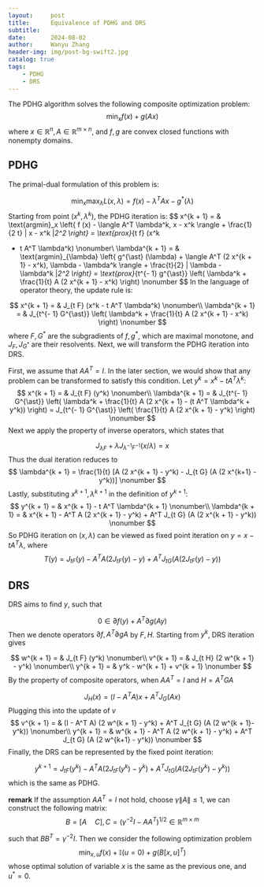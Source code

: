```yaml
---
layout:     post
title:      Equivalence of PDHG and DRS
subtitle:   
date:       2024-08-02
author:     Wanyu Zhang
header-img: img/post-bg-swift2.jpg
catalog: true
tags:
    - PDHG
    - DRS
---
```


The PDHG algorithm solves the following composite optimization problem:
$$
\min_x f (x) + g (A x)
$$
where $x \in \mathbb{R}^n, A \in \mathbb{R}^{m \times n}$, and $f, g$ are convex closed functions with nonempty domains.

## PDHG

The primal-dual formulation of this problem is:

$$
\min_x \max_{\lambda} L (x, \lambda) = f (x) - \lambda^T A x - g^{\ast}
  (\lambda)
$$
Starting from point $(x^k, \lambda^k)$, the PDHG iteration is:
$$
x^{k + 1} = & \text{argmin}_x \left\{ f (x) - \langle A^T \lambda^k, x - x^k
  \rangle + \frac{1}{2 t} \| x - x^k \|_2^2 \right\} = \text{prox}_{t f} (x^k

  - t A^T \lambda^k) \nonumber\\
    \lambda^{k + 1} = & \text{argmin}_{\lambda} \left\{ g^{\ast} (\lambda) +
      \langle A^T (2 x^{k + 1} - x^k), \lambda - \lambda^k \rangle + \frac{t}{2}
      \| \lambda - \lambda^k \|_2^2 \right\} = \text{prox}_{t^{- 1} g^{\ast}}
      \left( \lambda^k + \frac{1}{t} A (2 x^{k + 1} - x^k) \right) \nonumber
$$
In the language of operator theory, the update rule is:

$$
  x^{k + 1} = & J_{t F} (x^k - t A^T \lambda^k) \nonumber\\
  \lambda^{k + 1} = & J_{t^{- 1} G^{\ast}} \left( \lambda^k + \frac{1}{t} A (2
  x^{k + 1} - x^k) \right) \nonumber
$$
where $F, G^{\ast}$ are the subgradients of $f, g^{\ast}$, which are maximal monotone, and $J_F, J_{G^{\ast}}$ are their resolvents. Next, we will transform the PDHG iteration into DRS.

First, we assume that $A A^T = I$. In the later section, we would show that any problem can be transformed to satisfy this condition. Let $y^k = x^k - t
A^T \lambda^k$:
$$
  x^{k + 1} = & J_{t F} (y^k) \nonumber\\
  \lambda^{k + 1} = & J_{t^{- 1} G^{\ast}} \left( \lambda^k + \frac{1}{t} A (2
  x^{k + 1} - (t A^T \lambda^k + y^k)) \right) = J_{t^{- 1} G^{\ast}} \left(
  \frac{1}{t} A (2 x^{k + 1} - y^k) \right) \nonumber
$$
Next we apply the property of inverse operators, which states that

$$
J_{\lambda F} + \lambda J_{\lambda^{- 1} F^{- 1}} (x / \lambda) =  x
  \nonumber
$$
Thus the dual iteration reduces to
$$
\lambda^{k + 1} =  \frac{1}{t} [A (2 x^{k + 1} - y^k) - J_{t G} (A (2 x^{k+1} - y^k))] \nonumber
$$
Lastly, substituting $x^{k + 1}, \lambda^{k + 1}$ in the definition of $y^{k +
1}$:
$$
y^{k + 1} = & x^{k + 1} - t A^T \lambda^{k + 1} \nonumber\\
\lambda^{k + 1}  = & x^{k + 1} - A^T A (2 x^{k + 1} - y^k) + A^T J_{t G} (A (2 x^{k + 1} -
  y^k)) \nonumber
$$
So PDHG iteration on $(x, \lambda)$ can be viewed as fixed point iteration on $y = x - t A^T \lambda$, where
$$
T (y) = J_{t F} (y) - A^T A (2 J_{t F} (y) - y) + A^T J_{t G} (A (2 J_{t
  F} (y) - y)) \nonumber
$$

## DRS

DRS aims to find $y$, such that

$$
  0 \in  \partial f (y) + A^T \partial g (A y) \nonumber
$$
Then we denote operators $\partial f, A^T \partial g A$ by $F, H$. Starting from $y^k$, DRS iteration gives

$$
  w^{k + 1} = & J_{t F} (y^k) \nonumber\\
  v^{k + 1} = & J_{t H} (2 w^{k + 1} - y^k) \nonumber\\
  y^{k + 1} = & y^k - w^{k + 1} + v^{k + 1} \nonumber
$$
By the property of composite operators, when $A A^T = I$ and $H = A^T G A$

$$
  J_H (x) =  (I - A^T A) x + A^T J_G (A x) \nonumber
$$
Plugging this into the update of $v$
$$
v^{k + 1} = & (I - A^T A) (2 w^{k + 1} - y^k) + A^T J_{t G} (A (2 w^{k + 1}-y^k)) \nonumber\\
y^{k + 1} = & w^{k + 1} - A^T A (2 w^{k + 1} - y^k) + A^T J_{t G} (A (2 w^{k+1} - y^k)) \nonumber
$$
Finally, the DRS can be represented by the fixed point iteration:

$$
y^{k + 1} =  J_{t F} (y^k) - A^T A (2 J_{t F} (y^k) - y^k) + A^T J_{t G} (A
  (2 J_{t F} (y^k) - y^k)) \nonumber
$$
which is the same as PDHG.

**remark**
  If the assumption $A A^T = I$ not hold, choose $\gamma \| A \| \leq 1$, we can construct the following matrix:
$$
B = \left[ A \quad C \right], C = (\gamma^{- 2} I - A A^T)^{1 / 2} \in
     \mathbb{R}^{m \times m}
$$

 such that $B B^T = \gamma^{- 2} I$. Then we consider the following optimization problem
$$
    \min_{x, u}  f (x) +\mathbb{I} (u = 0) + g (B [x, u]^T) \nonumber
$$
  whose optimal solution of variable $x$ is the same as the previous one, and $u^{\ast} = 0$.
